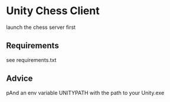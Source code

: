 # Unity Chess Client

launch the chess server first

## Requirements

see requirements.txt

## Advice

pAnd an env variable UNITYPATH with the path to your Unity.exe
